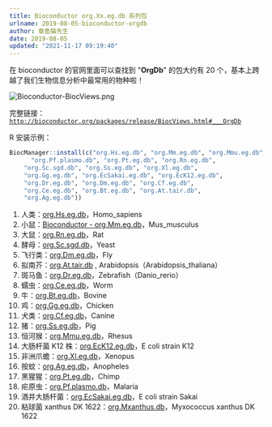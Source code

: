 ```yaml
---
title: Bioconductor org.Xx.eg.db 系列包
urlname: 2019-08-05-bioconductor-orgdb
author: 章鱼猫先生
date: 2019-08-05
updated: "2021-11-17 09:19:40"
---
```


在 bioconductor 的官网里面可以查找到 "**OrgDb**" 的包大约有 20 个，基本上跨越了我们生物信息分析中最常用的物种啦！

![Bioconductor-BiocViews.png](https://shub-1251708715.cos.ap-guangzhou.myqcloud.com/elog-cookbook-img/FqHhM0AsWb5-p7OdLHYa0CH6i7c2.png)

完整链接：[`http://bioconductor.org/packages/release/BiocViews.html#___OrgDb`](http://bioconductor.org/packages/release/BiocViews.html#___OrgDb)

R 安装示例：

```r
BiocManager::install(c("org.Hs.eg.db", "org.Mm.eg.db", "org.Mmu.eg.db",
	  "org.Pf.plasmo.db", "org.Pt.eg.db", "org.Rn.eg.db",
    "org.Sc.sgd.db", "org.Ss.eg.db", "org.Xl.eg.db",
    "org.Gg.eg.db", "org.EcSakai.eg.db", "org.EcK12.eg.db",
    "org.Dr.eg.db", "org.Dm.eg.db", "org.Cf.eg.db",
    "org.Ce.eg.db", "org.Bt.eg.db", "org.At.tair.db",
    "org.Ag.eg.db"))
```

1.  人类：[org.Hs.eg.db](http://www.bioconductor.org/packages/release/data/annotation/html/org.Hs.eg.db.html)，Homo_sapiens
2.  小鼠：[Bioconductor - org.Mm.eg.db](http://www.bioconductor.org/packages/release/data/annotation/html/org.Mm.eg.db.html)，Mus_musculus
3.  大鼠：[org.Rn.eg.db](http://bioconductor.org/packages/release/data/annotation/html/org.Rn.eg.db.html)，Rat
4.  酵母：[org.Sc.sgd.db](http://bioconductor.org/packages/release/data/annotation/html/org.Sc.sgd.db.html)，Yeast
5.  飞行类：[org.Dm.eg.db](http://bioconductor.org/packages/release/data/annotation/html/org.Dm.eg.db.html)，Fly
6.  拟南芥：[org.At.tair.db](http://www.bioconductor.org/packages/release/data/annotation/html/org.At.tair.db.html) , Arabidopsis（Arabidopsis_thaliana）
7.  斑马鱼：[org.Dr.eg.db](http://www.bioconductor.org/packages/release/data/annotation/html/org.Dr.eg.db.html)，Zebrafish（Danio_rerio）
8.  蠕虫：[org.Ce.eg.db](http://bioconductor.org/packages/release/data/annotation/html/org.Ce.eg.db.html)，Worm
9.  牛：[org.Bt.eg.db](http://bioconductor.org/packages/release/data/annotation/html/org.Bt.eg.db.html)，Bovine
10. 鸡：[org.Gg.eg.db](http://bioconductor.org/packages/release/data/annotation/html/org.Gg.eg.db.html)，Chicken
11. 犬类：[org.Cf.eg.db](http://bioconductor.org/packages/release/data/annotation/html/org.Cf.eg.db.html)，Canine
12. 猪：[org.Ss.eg.db](http://bioconductor.org/packages/release/data/annotation/html/org.Ss.eg.db.html)，Pig
13. 恒河猴：[org.Mmu.eg.db](http://bioconductor.org/packages/release/data/annotation/html/org.Mmu.eg.db.html)，Rhesus
14. 大肠杆菌 K12 株：[org.EcK12.eg.db](http://bioconductor.org/packages/release/data/annotation/html/org.EcK12.eg.db.html)，E coli strain K12
15. 非洲爪蟾：[org.Xl.eg.db](http://bioconductor.org/packages/release/data/annotation/html/org.Xl.eg.db.html)，Xenopus
16. 按蚊：[org.Ag.eg.db](http://bioconductor.org/packages/release/data/annotation/html/org.Ag.eg.db.html)，Anopheles
17. 黑猩猩：[org.Pt.eg.db](http://bioconductor.org/packages/release/data/annotation/html/org.Pt.eg.db.html)，Chimp
18. 疟原虫：[org.Pf.plasmo.db](http://bioconductor.org/packages/release/data/annotation/html/org.Pf.plasmo.db.html)，Malaria
19. 酒井大肠杆菌：[org.EcSakai.eg.db](http://bioconductor.org/packages/release/data/annotation/html/org.EcSakai.eg.db.html)，E coli strain Sakai
20. 粘球菌 xanthus DK 1622：[org.Mxanthus.db](http://bioconductor.org/packages/release/data/annotation/html/org.Mxanthus.db.html)，Myxococcus xanthus DK 1622
